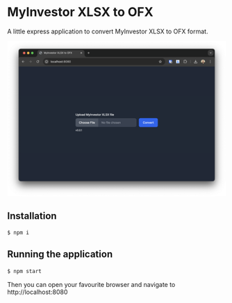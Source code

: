 # MyInvestor XLSX to OFX

A little express application to convert MyInvestor XLSX to OFX format.

![](./screenshot/mi2ofx.png)

## Installation

```sh
$ npm i
```

## Running the application

```sh
$ npm start
```

Then you can open your favourite browser and navigate to http://localhost:8080
